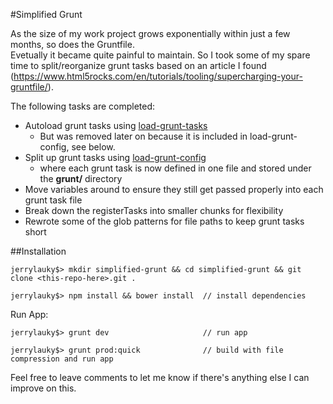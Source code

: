 #Simplified Grunt

As the size of my work project grows exponentially within just a few months, so does the Gruntfile.  
Evetually it became quite painful to maintain. So I took some of my spare time to split/reorganize grunt tasks based on an article I found (https://www.html5rocks.com/en/tutorials/tooling/supercharging-your-gruntfile/).

The following tasks are completed:
* Autoload grunt tasks using [load-grunt-tasks](https://github.com/sindresorhus/load-grunt-tasks)
  * But was removed later on because it is included in load-grunt-config, see below.
* Split up grunt tasks using [load-grunt-config](https://github.com/firstandthird/load-grunt-config)
  * where each grunt task is now defined in one file and stored under the **grunt/** directory
* Move variables around to ensure they still get passed properly into each grunt task file
* Break down the registerTasks into smaller chunks for flexibility
* Rewrote some of the glob patterns for file paths to keep grunt tasks short

##Installation

```
jerrylauky$> mkdir simplified-grunt && cd simplified-grunt && git clone <this-repo-here>.git .

jerrylauky$> npm install && bower install  // install dependencies

```

Run App:

```
jerrylauky$> grunt dev                     // run app

jerrylauky$> grunt prod:quick              // build with file compression and run app

```

Feel free to leave comments to let me know if there's anything else I can improve on this.

